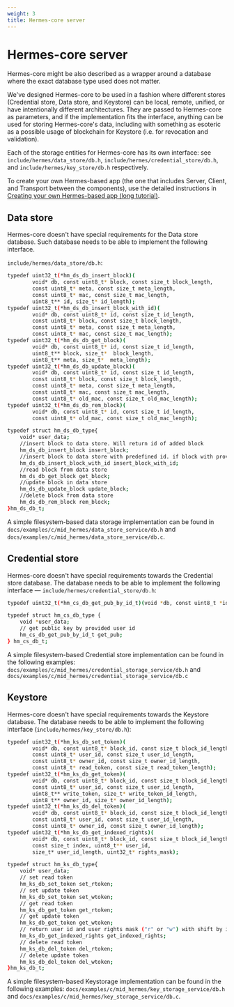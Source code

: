 ```yaml
---
weight: 3
title: Hermes-core server
---
```


# Hermes-core server

Hermes-core might be also described as a wrapper around a database where the exact database type used does not matter.

We've designed Hermes-core to be used in a fashion where different stores (Credential store, Data store, and Keystore) can be local, remote, unified, or have intentionally different architectures. They are passed to Hermes-core as parameters, and if the implementation fits the interface, anything can be used for storing Hermes-core's data, including with something as esoteric as a possible usage of blockchain for Keystore (i.e. for revocation and validation).

Each of the storage entities for Hermes-core has its own interface: see `include/hermes/data_store/db.h`, `include/hermes/credential_store/db.h`, and `include/hermes/key_store/db.h` respectively.

To create your own Hermes-based app (the one that includes Server, Client, and Transport between the components), use the detailed instructions in [Creating your own Hermes-based app (long tutorial)](/hermes/guides/creating-your-own-hermes-based-app-long/).

## Data store

Hermes-core doesn't have special requirements for the Data store database. Such database needs to be able to implement the following interface.

`include/hermes/data_store/db.h`:

```bash
typedef uint32_t(*hm_ds_db_insert_block)(
        void* db, const uint8_t* block, const size_t block_length,
        const uint8_t* meta, const size_t meta_length,
        const uint8_t* mac, const size_t mac_length,
        uint8_t** id, size_t* id_length);
typedef uint32_t(*hm_ds_db_insert_block_with_id)(
        void* db, const uint8_t* id, const size_t id_length,
        const uint8_t* block, const size_t block_length,
        const uint8_t* meta, const size_t meta_length,
        const uint8_t* mac, const size_t mac_length);
typedef uint32_t(*hm_ds_db_get_block)(
        void* db, const uint8_t* id, const size_t id_length,
        uint8_t** block, size_t*  block_length,
        uint8_t** meta, size_t*  meta_length);
typedef uint32_t(*hm_ds_db_update_block)(
        void* db, const uint8_t* id, const size_t id_length,
        const uint8_t* block, const size_t block_length,
        const uint8_t* meta, const size_t meta_length,
        const uint8_t* mac, const size_t mac_length,
        const uint8_t* old_mac, const size_t old_mac_length);
typedef uint32_t(*hm_ds_db_rem_block)(
        void* db, const uint8_t* id, const size_t id_length,
        const uint8_t* old_mac, const size_t old_mac_length);

typedef struct hm_ds_db_type{
    void* user_data;
    //insert block to data store. Will return id of added block
    hm_ds_db_insert_block insert_block; 
    //insert block to data store with predefined id. if block with provided id is already present in data store error will return
    hm_ds_db_insert_block_with_id insert_block_with_id;
    //read block from data store
    hm_ds_db_get_block get_block;
    //update block in data store 
    hm_ds_db_update_block update_block;
    //delete block from data store
    hm_ds_db_rem_block rem_block;
}hm_ds_db_t;
```

A simple filesystem-based data storage implementation can be found in `docs/examples/c/mid_hermes/data_store_service/db.h` and `docs/examples/c/mid_hermes/data_store_service/db.c`.

## Сredential store

Hermes-core doesn't have special requirements towards the Credential store database. The database needs to be able to implement the following interface — `include/hermes/credential_store/db.h`:

```bash
typedef uint32_t(*hm_cs_db_get_pub_by_id_t)(void *db, const uint8_t *id, const size_t id_length, uint8_t **key, size_t *key_length);

typedef struct hm_cs_db_type {
    void *user_data;
    // get public key by provided user id
    hm_cs_db_get_pub_by_id_t get_pub;
} hm_cs_db_t;
```

A simple filesystem-based Credential store implementation can be found in the following examples: `docs/examples/c/mid_hermes/credential_storage_service/db.h` and `docs/examples/c/mid_hermes/credential_storage_service/db.c`

## Keystore

Hermes-core doesn't have special requirements towards the Keystore database. The database needs to be able to implement the following interface (`include/hermes/key_store/db.h`):

```bash
typedef uint32_t(*hm_ks_db_set_token)(
        void* db, const uint8_t* block_id, const size_t block_id_length,
        const uint8_t* user_id, const size_t user_id_length,
        const uint8_t* owner_id, const size_t owner_id_length,
        const uint8_t* read_token, const size_t read_token_length);
typedef uint32_t(*hm_ks_db_get_token)(
        void* db, const uint8_t* block_id, const size_t block_id_length,
        const uint8_t* user_id, const size_t user_id_length,
        uint8_t** write_token, size_t* write_token_id_length,
        uint8_t** owner_id, size_t* owner_id_length);
typedef uint32_t(*hm_ks_db_del_token)(
        void* db, const uint8_t* block_id, const size_t block_id_length,
        const uint8_t* user_id, const size_t user_id_length,
        const uint8_t* owner_id, const size_t owner_id_length);
typedef uint32_t(*hm_ks_db_get_indexed_rights)(
        void* db, const uint8_t* block_id, const size_t block_id_length,
        const size_t index, uint8_t** user_id,
        size_t* user_id_length, uint32_t* rights_mask);

typedef struct hm_ks_db_type{
    void* user_data;
    // set read token
    hm_ks_db_set_token set_rtoken;
    // set update token
    hm_ks_db_set_token set_wtoken;
    // get read token
    hm_ks_db_get_token get_rtoken;
    // get update token
    hm_ks_db_get_token get_wtoken;
    // return user id and user rights mask ("r" or "w") with shift by index 
    hm_ks_db_get_indexed_rights get_indexed_rights;
    // delete read token
    hm_ks_db_del_token del_rtoken;
    // delete update token
    hm_ks_db_del_token del_wtoken;
}hm_ks_db_t;
```

A simple filesystem-based Keystorage implementation can be found in the following examples: `docs/examples/c/mid_hermes/key_storage_service/db.h` and `docs/examples/c/mid_hermes/key_storage_service/db.c`.